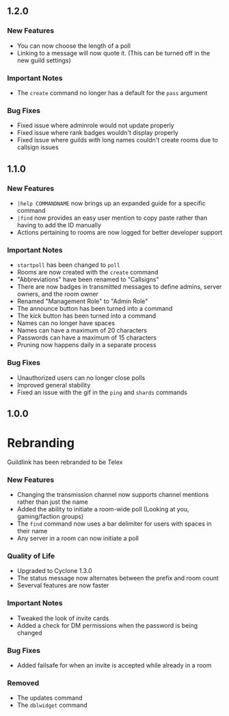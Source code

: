1.2.0
-
### **New Features**
- You can now choose the length of a poll
- Linking to a message will now quote it. (This can be turned off in the new guild settings)

### **Important Notes**
- The `create` command no longer has a default for the `pass` argument

### **Bug Fixes**
- Fixed issue where adminrole would not update properly
- Fixed issue where rank badges wouldn't display properly
- Fixed issue where guilds with long names couldn't create rooms due to callsign issues

1.1.0
-
### **New Features**
- `|help COMMANDNAME` now brings up an expanded guide for a specific command
- `|find` now provides an easy user mention to copy paste rather than having to add the ID manually
- Actions pertaining to rooms are now logged for better developer support

### **Important Notes**
- `startpoll` has been changed to `poll`
- Rooms are now created with the `create` command
- "Abbreviations" have been renamed to "Callsigns"
- There are now badges in transmitted messages to define admins, server owners, and the room owner
- Renamed "Management Role" to "Admin Role"
- The announce button has been turned into a command
- The kick button has been turned into a command
- Names can no longer have spaces
- Names can have a maximum of 20 characters
- Passwords can have a maximum of 15 characters
- Pruning now happens daily in a separate process

### **Bug Fixes**
- Unauthorized users can no longer close polls
- Improved general stability
- Fixed an issue with the gif in the `ping` and `shards` commands

1.0.0
-
# Rebranding
Guildlink has been rebranded to be Telex

### **New Features**
- Changing the transmission channel now supports channel mentions rather than just the name
- Added the ability to initiate a room-wide poll (Looking at you, gaming/faction groups)
- The `find` command now uses a bar delimiter for users with spaces in their name
- Any server in a room can now initiate a poll

### **Quality of Life**
- Upgraded to Cyclone 1.3.0
- The status message now alternates between the prefix and room count
- Severval features are now faster

### **Important Notes**
- Tweaked the look of invite cards
- Added a check for DM permissions when the password is being changed

### **Bug Fixes**
- Added failsafe for when an invite is accepted while already in a room

### **Removed**
- The updates command
- The `dblwidget` command